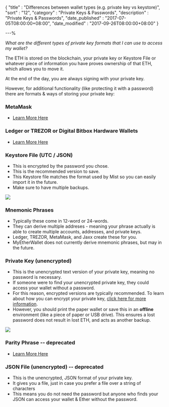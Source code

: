 {
"title" : "Differences between wallet types (e.g. private key vs keystore)",
"sort" : "12",
"category" : "Private Keys & Passwords",
"description" : "Private Keys & Passwords",
"date_published" : "2017-07-05T08:00:00+08:00",
"date_modified" : "2017-09-26T08:00:00+08:00"
}

---%

_What are the different types of private key formats that I can use to access my wallet?_

The ETH is stored on the blockchain, your private key or Keystore File or whatever piece of information you have proves ownership of that ETH, which allows you to move it.

At the end of the day, you are always signing with your private key.

However, for additional functionality (like protecting it with a password) there are formats & ways of storing your private key:

### MetaMask

* [Learn More Here](https://kb.myetherwallet.com/migration/moving-from-private-key-to-metamask.html)

### Ledger or TREZOR or Digital Bitbox Hardware Wallets

* [Learn More Here](https://kb.myetherwallet.com/hardware-wallet-recommends)

### Keystore File (UTC / JSON)

* This is encrypted by the password you chose.
* This is the recommended version to save.
* This Keystore file matches the format used by Mist so you can easily import it in the future.
* Make sure to have multiple backups.

![](https://kb.myetherwallet.com/images/wallet-types/keystore-file.jpg)

### Mnemonic Phrases

* Typically these come in 12-word or 24-words.
* They can derive multiple addreses - meaning your phrase actually is able to create multiple accounts, addresses, and private keys.
* Ledger, TREZOR, MetaMask, and Jaxx create these for you.
* MyEtherWallet does not currently derive mnemonic phrases, but may in the future.

### Private Key (unencrypted)

* This is the unencrypted text version of your private key, meaning no password is necessary.
* If someone were to find your unencrypted private key, they could access your wallet without a password.
* For this reason, encrypted versions are typically recommended. To learn about how you can encrypt your private key, [click here for more information](https://kb.myetherwallet.com/private-keys-passwords/how-to-change-ethereum-account-password-unencrypted-encrypted.html).
* However, you should print the paper wallet or save this in an **offline** environment (like a piece of paper or USB drive). This ensures a lost password does not result in lost ETH, and acts as another backup.

![](https://kb.myetherwallet.com/images/wallet-types/private-key.jpg)

### Parity Phrase -- deprecated

* [Learn More Here](https://kb.myetherwallet.com/private-keys-passwords/parity-phrases-are-no-longer-supported.html)

### JSON File (unencrypted) -- deprecated

* This is the unencrypted, JSON format of your private key.
* It gives you a file, just in case you prefer a file over a string of characters
* This means you do not need the password but anyone who finds your JSON can access your wallet & Ether without the password.
